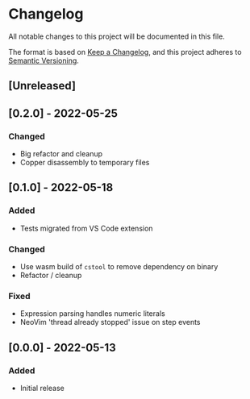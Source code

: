 # Changelog

All notable changes to this project will be documented in this file.

The format is based on [Keep a Changelog](https://keepachangelog.com/en/1.0.0/),
and this project adheres to [Semantic Versioning](https://semver.org/spec/v2.0.0.html).

## [Unreleased]

## [0.2.0] - 2022-05-25

### Changed

- Big refactor and cleanup
- Copper disassembly to temporary files

## [0.1.0] - 2022-05-18

### Added

- Tests migrated from VS Code extension

### Changed

- Use wasm build of `cstool` to remove dependency on binary
- Refactor / cleanup

### Fixed

- Expression parsing handles numeric literals
- NeoVim 'thread already stopped' issue on step events

## [0.0.0] - 2022-05-13

### Added

- Initial release
